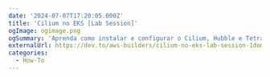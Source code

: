 ```yaml
---
date: '2024-07-07T17:20:05.000Z'
title: 'Cilium no EKS [Lab Session]'
ogImage: ogimage.png
ogSummary: 'Aprenda como instalar e configurar o Cilium, Hubble e Tetragon no EKS'
externalUrl: https://dev.to/aws-builders/cilium-no-eks-lab-session-1dom'
categories:
  - How-To
---
```

